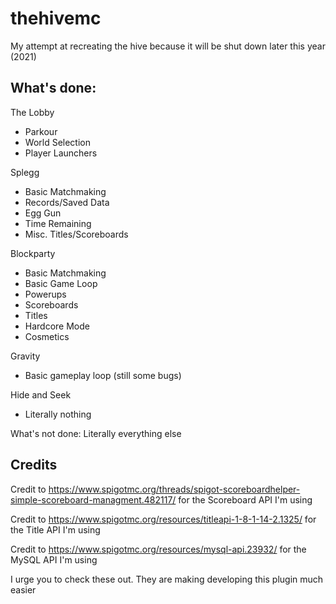 # thehivemc
My attempt at recreating the hive because it will be shut down later this year (2021)

What's done:
-
The Lobby
- Parkour
- World Selection
- Player Launchers

Splegg
- Basic Matchmaking
- Records/Saved Data
- Egg Gun
- Time Remaining
- Misc. Titles/Scoreboards

Blockparty
- Basic Matchmaking
- Basic Game Loop
- Powerups
- Scoreboards
- Titles
- Hardcore Mode
- Cosmetics

Gravity
- Basic gameplay loop (still some bugs)

Hide and Seek
- Literally nothing

What's not done: Literally everything else

Credits
-

Credit to https://www.spigotmc.org/threads/spigot-scoreboardhelper-simple-scoreboard-managment.482117/ for the Scoreboard API I'm using

Credit to https://www.spigotmc.org/resources/titleapi-1-8-1-14-2.1325/ for the Title API I'm using

Credit to https://www.spigotmc.org/resources/mysql-api.23932/ for the MySQL API I'm using


I urge you to check these out. They are making developing this plugin much easier
